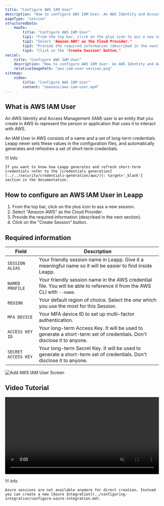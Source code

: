 ```yaml
---
title: "Configure AWS IAM User"
description: "How to configure AWS IAM User. An AWS Identity and Access Management (IAM) user is an entity that you create in AWS to represent the person or application that uses it to interact with AWS."
pageType: "session"
structuredData:
    howTo:
        title: "Configure AWS IAM User"
        tip1: "From the top bar, click on the plus icon to ass a new session."
        tip2: "Select "Amazon AWS" as the Cloud Provider."
        tip3: "Provide the required information (described in the next section)."
        tip4: "Click on the "Create Session" button."
social:
    title: "Configure AWS IAM User"
    description: "How to configure AWS IAM User. An AWS Identity and Access Management (IAM) user is an entity that you create in AWS to represent the person or application that uses it to interact with AWS."
    relativeImagePath: "aws-iam-user-session.png"
sitemap:
    video:
        title: "Configure AWS IAM User"
        content: "newuxui/aws-iam-user.mp4"
---
```


## What is AWS IAM User

An AWS Identity and Access Management (IAM) user is an entity that you create in AWS to represent the person or application that uses it to interact with AWS.

An IAM User in AWS consists of a name and a set of long-term credentials. Leapp never sets these values in the configuration files, and automatically generates and refreshes a set of short-term credentials.

!!! Info
  
    If you want to know how Leapp generates and refresh short-term credentials refer to the [credentials generation](../../security/credentials-generation/aws/){: target='_blank'} section in the documentation.

## How to configure an AWS IAM User in Leapp

1. From the top bar, click on the plus icon to ass a new session.
2. Select "Amazon AWS" as the Cloud Provider.
3. Provide the required information (described in the next section).
4. Click on the "Create Session" button.

## Required information

| Field           | Description                          |
|-----------------| ------------------------------------ |
| `SESSION ALIAS` | Your friendly session name in Leapp. Give it a meaningful name so it will be easier to find inside Leapp. |
| `NAMED PROFILE` | Your friendly session name in the AWS credential file. You will be able to reference it from the AWS CLI with `--name`. |
| `REGION`        | Your default region of choice. Select the one which you use the most for this Session. |
| `MFA DEVICE`    | Your MFA device ID to set up multi-factor authentication. |
| `ACCESS KEY ID` | Your long-term Access Key. It will be used to generate a short-term set of credentials. Don't disclose it to anyone. |
| `SECRET ACCESS KEY` | Your long-term Secret Key. It will be used to generate a short-term set of credentials. Don't disclose it to anyone. |

![Add AWS IAM User Screen](../../images/screens/newuxui/aws-iam-user.png)

## Video Tutorial

<video width="100%" muted autoplay loop> <source src="../../videos/newuxui/aws-iam-user.mp4" type="video/mp4"> </video>

!!! info

    Azure sessions are not available anymore for direct creation. Instead you can create a new [Azure Integration](../configuring-integration/configure-azure-integration.md).
